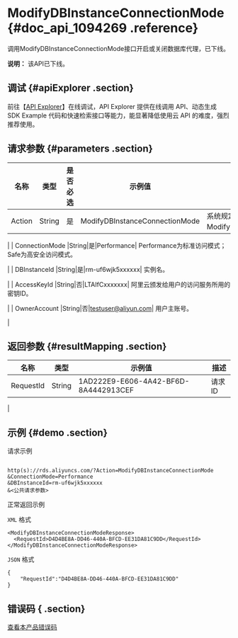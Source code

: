 # ModifyDBInstanceConnectionMode {#doc_api_1094269 .reference}

调用ModifyDBInstanceConnectionMode接口开启或关闭数据库代理，已下线。

**说明：** 该API已下线。

## 调试 {#apiExplorer .section}

前往【[API Explorer](https://api.aliyun.com/#product=Rds&api=ModifyDBInstanceConnectionMode)】在线调试，API Explorer 提供在线调用 API、动态生成 SDK Example 代码和快速检索接口等能力，能显著降低使用云 API 的难度，强烈推荐使用。

## 请求参数 {#parameters .section}

|名称|类型|是否必选|示例值|描述|
|--|--|----|---|--|
| Action |String|是|ModifyDBInstanceConnectionMode| 系统规定参数，取值：ModifyDBInstanceConnectionMode。

 |
| ConnectionMode |String|是|Performance| Performance为标准访问模式；Safe为高安全访问模式。

 |
| DBInstanceId |String|是|rm-uf6wjk5xxxxxx| 实例名。

 |
| AccessKeyId |String|否|LTAIfCxxxxxxx| 阿里云颁发给用户的访问服务所用的密钥ID。

 |
| OwnerAccount |String|否|testuser@aliyun.com| 用户主账号。

 |

## 返回参数 {#resultMapping .section}

|名称|类型|示例值|描述|
|--|--|---|--|
|RequestId|String|1AD222E9-E606-4A42-BF6D-8A4442913CEF| 请求ID

 |

## 示例 {#demo .section}

请求示例

``` {#request_demo}

http(s)://rds.aliyuncs.com/?Action=ModifyDBInstanceConnectionMode
&ConnectionMode=Performance
&DBInstanceId=rm-uf6wjk5xxxxxx
&<公共请求参数>

```

正常返回示例

 `XML` 格式

``` {#xml_return_success_demo}
<ModifyDBInstanceConnectionModeResponse>
  <RequestId>D4D4BE8A-DD46-440A-BFCD-EE31DA81C9DD</RequestId>
</ModifyDBInstanceConnectionModeResponse>

```

 `JSON` 格式

``` {#json_return_success_demo}
{
	"RequestId":"D4D4BE8A-DD46-440A-BFCD-EE31DA81C9DD"
}
```

## 错误码 { .section}

 [查看本产品错误码](https://error-center.aliyun.com/status/product/Rds) 

